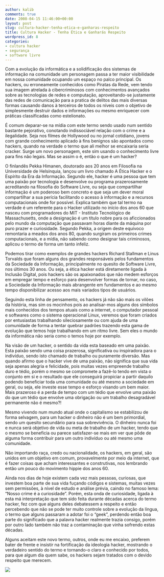 ```yaml
---
author: kalib
comments: true
date: 2008-04-15 11:46:00+00:00
layout: post
slug: cultura-hacker-tenha-etica-e-ganharas-respeito
title: Cultura Hacker - Tenha Ética e Ganharás Respeito
wordpress_id: 8
categories:
- cultura hacker
- segurança
- software livre
---
```


Com a evolução da informática e a solidificação dos sistemas de informação na comunidade um personagem passa a ter maior visibilidade em nossa comunidade ocupando um espaço no palco principal. Os hackers, ou erroneamente conhecidos como Piratas da Rede, vem tendo sua imagem atrelada à cibercriminosos com conhecimentos avançados sobre as tecnologias de redes e computação, aproveitando-se justamente das redes de comunicação para a pratica de delitos das mais diversas formas causando danos à terceiros de todos os níveis com o objetivo de simplesmente destruir dados e informações ou mesmo enriquecer com práticas classificadas como estelionato.




É comum deparar-se na mídia com este termo sendo usado num sentido bastante pejorativo, conotando indissociável relação com o crime e a ilegalidade. Seja nos filmes de Hollywood ou no jornal cotidiano, jovens com grande conhecimento aplicado à fins benignos são apontados como hackers, quando na verdade o termo que ali melhor se encaixaria seria cracker. Surge um novo personagem, este sim usando o conhecimento livre para fins não legais. Mas se assim o é, então o que é um hacker?




O finlandês Pekka Himanen, doutorado aos 20 anos em Filosofia na Universidade de Helsínquia, lançou um livro chamado A Ética Hacker e o Espírito da Era da Informação. Segundo ele, hacker é uma pessoa que tem uma paixão por tecnologia e desenvolve ou programa prazerosamente acreditando na filosofia do Software Livre, ou seja que compartilhar informação é um poderoso bem concreto e que seja um dever moral compartilhar a sua perícia facilitando o acesso à informação e a recursos computacionais onde for possível. Explica também que tal termo na verdade é um referente para o Hacker utilizado no início dos anos 60 que nasceu com programadores do MIT - Instituto Tecnológico de Massachusetts, onde a designação é um título nobre para os aficcionados pelo mundo da computação que passavam horas diante da máquina por puro prazer e curiosidade. Segundo Pekka, a origem deste equívoco remontaria a meados dos anos 80, quando surgiram os primeiros crimes computacionais, e a mídia, não sabendo como designar tais criminosos, aplicou o termo de forma um tanto infeliz.




Podemos tirar como exemplos de grandes hackers Richard Stallman e Linus Torvalds que foram alguns dos grandes responsáveis pelos fundamentos da Sociedade da Informação, principalmente no quesito de Software Livre, nos últimos 30 anos. Ou seja, a ética hacker está diretamente ligada à Inclusão Digital, pois hackers são os apaixonados que não medem esforços em empregar tempo e esforço para desenvolver formas de tornar, no caso, a Sociedade da Informação mais abrangente em fundamentos e ao mesmo tempo disponibilizar acesso aos mais variados tipos de usuários.




Seguindo esta linha de pensamento, os hackers já não são mais os vilões da história, mas sim os mocinhos pois ao analisar-mos alguns dos símbolos mais conhecidos dos tempos atuais como a internet, o computador pessoal e softwares como o sistema operacional Linux, veremos que foram criados por entusiastas trabalhando sileciosamente ou com ajuda de uma comunidade de forma a tentar quebrar padrões trazendo esta gama de evolução que temos hoje trabalhando em um ritmo livre. Sem eles o mundo da informática não seria como o temos hoje por exemplo.




Na visão de um hacker, o sentido da vida esta baseado em uma paixão. Esta paixão sendo uma coisa prazerosa, significativa ou inspiradora para o indivíduo, sendo isto chamado de trabalho ou puramente diversão. Mas quando afirmo que o hacker vive de uma paixão, não significa que sua vida seja apenas alegria e felicidade, pois muitas vezes empreende trabalho duro e tédio, porém o mesmo se compromete a fazê-lo tendo em vista o conjunto em si e o resultado que ele conseguirá propiciar a partir daquilo podendo beneficiar toda uma comunidade ou até mesmo a sociedade em geral, ou seja, ele investe esse tempo e esforço visando um bem maior. Mais prazeroso é a perda de tempo com um tédio que envolve uma paixão do que um tédio que envolve uma obrigação ou um trabalho desagradável permanente não é mesmo?!




Mesmo vivendo num mundo atual onde o capitalismo se estabilizou de forma selvagem, para um hacker o dinheiro não é um bem primordial, sendo um quesito secundário para sua sobrevivência. O dinheiro nunca foi e nunca será objetivo de vida ou meta de trabalho de um hacker, tendo que o mesmo se beneficia ou parece satisfazer-se mais em ver que pôde de alguma forma contribuir para um outro indivíduo ou até mesmo uma comunidade.




Não importando raça, credo ou nacionalidade, os hackers, em geral, são unidos em um objetivo em comum, provavelmente por meio da internet, que é fazer coisas que acham interessantes e construtivas, nos lembrando então um pouco do movimento hippie dos anos 60.




Ainda nos dias de hoje existem cada vez mais pessoas, curiosas, que investem boa parte de sua vida fuçando códigos e sistemas, muitas vezes sem permissões, à nível de estudo e análise prévia, caindo no famoso lema: “Nosso crime é a curiosidade”. Porém, esta onda de curiosidade, ligada à esta má interpretação que tem sido feita durante décadas acerca do termo hacker, fez com que alguns deles debatessem a respeito e então percebendo que não se pode ter muito controle sobre a evolução da língua, o termo que alguns passaram a adotar foi o “geek”, perdendo então boa parte do significado que a palavra hacker realmente trazia consigo, porém por outro lado também não traz a contaminação que vinha sofrendo estas décadas.




Alguns aceitam este novo termo, outros, onde eu me encaixo, preferem bater de frente e insistir na fortificação da ideologia hacker, mostrando o verdadeiro sentido do termo e tornando-o claro e conhecido por todos, para que algum dia quem sabe, os hackers sejam tratados com o devido respeito que merecem.




![](http://img376.imageshack.us/img376/8000/userbar635980sd7.gif)



